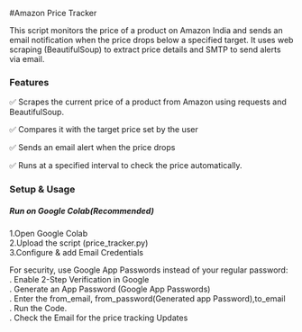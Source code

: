 #Amazon Price Tracker
<p>This script monitors the price of a product on Amazon India and sends an email notification when the price drops below a specified target. 
   It uses web scraping (BeautifulSoup) to extract price details and SMTP to send alerts via email.</p>

<h3>Features</h3>
<p>✅ Scrapes the current price of a product from Amazon using requests and BeautifulSoup.</p>
<p>✅ Compares it with the target price set by the user</p>
<p>✅ Sends an email alert when the price drops</p>
<p>✅ Runs at a specified interval to check the price automatically.</p>
<h3>Setup & Usage</h3>
<h5>Run on Google Colab(Recommended)</h5>
<p>1.Open Google Colab<br/>
2.Upload the script (price_tracker.py)<br/>
3.Configure & add Email Credentials<br/>
   
For security, use Google App Passwords instead of your regular password:<br/>
. Enable 2-Step Verification in Google<br/>
. Generate an App Password (Google App Passwords)<br/>
. Enter the from_email, from_password(Generated app Password),to_email<br/>
. Run the Code.<br/>
. Check the Email for the price tracking Updates</p>

